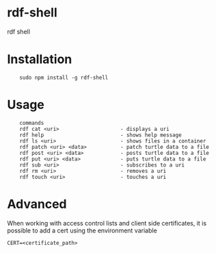 # rdf-shell
rdf shell

# Installation

```
    sudo npm install -g rdf-shell
```

# Usage

```
    commands
    rdf cat <uri>                    - displays a uri
    rdf help                         - shows help message
    rdf ls <uri>                     - shows files in a container
    rdf patch <uri> <data>           - patch turtle data to a file
    rdf post <uri> <data>            - posts turtle data to a file
    rdf put <uri> <data>             - puts turtle data to a file
    rdf sub <uri>                    - subscribes to a uri
    rdf rm <uri>                     - removes a uri
    rdf touch <uri>                  - touches a uri
```

# Advanced

When working with access control lists and client side certificates, it is possible to add a cert using the environment variable

    CERT=<certificate_path>
